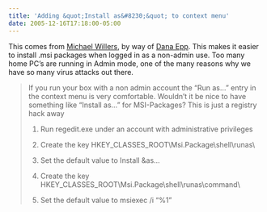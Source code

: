 ```yaml
---
title: 'Adding &quot;Install as&#8230;&quot; to context menu'
date: 2005-12-16T17:18:00-05:00
---
```

This comes from [Michael Willers](http://staff.newtelligence.net/michaelw/PermaLink.aspx?guid=99c458e6-b9cb-421a-b5f5-1ee744af457c), by way of [Dana Epp](http://silverstr.ufies.org/blog/archives/000889.html). This makes it easier to install .msi packages when logged in as a non-admin use. Too many home PC&#8217;s are running in Admin mode, one of the many reasons why we have so many virus attacks out there.

> If you run your box with a non admin account the &#8220;Run as&#8230;&#8221; entry in the context menu is very comfortable. Wouldn&#8217;t it be nice to have something like &#8220;Install as&#8230;&#8221; for MSI-Packages? This is just a registry hack away 
> 
>   1. Run regedit.exe under an account with administrative privileges 
> 
> 
>   2. Create the key HKEY\_CLASSES\_ROOT\Msi.Package\shell\runas\ 
> 
> 
>   3. Set the default value to Install &as&#8230; 
> 
> 
>   4. Create the key HKEY\_CLASSES\_ROOT\Msi.Package\shell\runas\command\ 
> 
> 
>   5. Set the default value to msiexec /i &#8220;%1&#8221;
> </ol> </blockquote>
